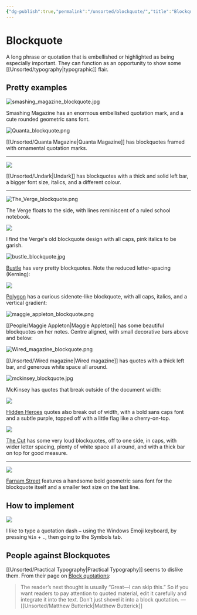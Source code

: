 ```yaml
---
{"dg-publish":true,"permalink":"/unsorted/blockquote/","title":"Blockquote","updated":"2025-03-22T00:32:41.812-07:00"}
---
```



# Blockquote

A long phrase or quotation that is embellished or highlighted as being especially important. They can function as an opportunity to show some [[Unsorted/typography\|typographic]] flair.

## Pretty examples

![smashing_magazine_blockquote.jpg](/img/user/Embeds/smashing_magazine_blockquote.jpg)

Smashing Magazine has an enormous embellished quotation mark, and a cute rounded geometric sans font.

![Quanta_blockquote.png](/img/user/Embeds/Quanta_blockquote.png)

[[Unsorted/Quanta Magazine\|Quanta Magazine]] has blockquotes framed with ornamental quotation marks.

---

![](/img/user/Embeds/undark_blockquote.jpg)

[[Unsorted/Undark\|Undark]] has blockquotes with a thick and solid left bar, a bigger font size, italics, and a different colour.

---

![The_Verge_blockquote.png](/img/user/Embeds/The_Verge_blockquote.png)

The Verge floats to the side, with lines reminiscent of a ruled school notebook.

![](/img/user/Embeds/theverge_blockquote.jpg)

I find the Verge's old blockquote design with all caps, pink italics to be garish.


![bustle_blockquote.jpg](/img/user/Embeds/bustle_blockquote.jpg)

[Bustle](https://www.bustle.com/wellness/overcoming-burnout-self-care?ref=refind) has very pretty blockquotes. Note the reduced letter-spacing (Kerning):

![](/img/user/Embeds/Polygon_side_quote.jpg)

[Polygon](https://www.polygon.com/23025632/metaverse-mmo-ending) has a curious sidenote-like blockquote, with all caps, italics, and a vertical gradient:

![maggie_appleton_blockquote.png](/img/user/Embeds/maggie_appleton_blockquote.png)

[[People/Maggie Appleton\|Maggie Appleton]] has some beautiful blockquotes on her notes. Centre aligned, with small decorative bars above and below:

![Wired_magazine_blockquote.png](/img/user/Embeds/Wired_magazine_blockquote.png)

[[Unsorted/Wired magazine\|Wired magazine]] has quotes with a thick left bar, and generous white space all around.

![mckinsey_blockquote.jpg](/img/user/Embeds/mckinsey_blockquote.jpg)

McKinsey has quotes that break outside of the document width:

![](https://pbs.twimg.com/media/Fb2f0dSVsAAJKxE?format=jpg&name=4096x4096)

[Hidden Heroes](https://hiddenheroes.netguru.com/douglas-engelbart) quotes also break out of width, with a bold sans caps font and a subtle purple, topped off with a little flag like a cherry-on-top.

![](/img/user/Embeds/thecut_blockquote.jpg)

[The Cut](https://www.thecut.com/article/meghan-markle-profile-interview.html) has some very loud blockquotes, off to one side, in caps, with wider letter spacing, plenty of white space all around, and with a thick bar on top for good measure.

---

![](/img/user/Embeds/farnamstreet_blockquote.jpg)

[Farnam Street](https://fs.blog/munger-worldly-wisdom/?ref=refind) features a handsome bold geometric sans font for the blockquote itself and a smaller text size on the last line.

## How to implement

![](/img/user/Embeds/windows10_emoji_keyboard_symbols.jpg)

I like to type a quotation dash `—` using the Windows Emoji keyboard, by pressing `Win` + `.`, then going to the Symbols tab.

## People against Blockquotes

[[Unsorted/Practical Typography\|Practical Typography]] seems to dislike them. From their page on [Block quotations](https://practicaltypography.com/block-quotations.html):

> The reader’s next thought is usually “Great—I can skip this.” So if you want readers to pay attention to quoted material, edit it carefully and integrate it into the text. Don’t just shovel it into a block quotation.
> —[[Unsorted/Matthew Butterick\|Matthew Butterick]]

